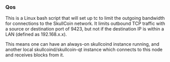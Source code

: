 ### Qos ###

This is a Linux bash script that will set up tc to limit the outgoing bandwidth for connections to the SkullCoin network. It limits outbound TCP traffic with a source or destination port of 9423, but not if the destination IP is within a LAN (defined as 192.168.x.x).

This means one can have an always-on skullcoind instance running, and another local skullcoind/skullcoin-qt instance which connects to this node and receives blocks from it.
